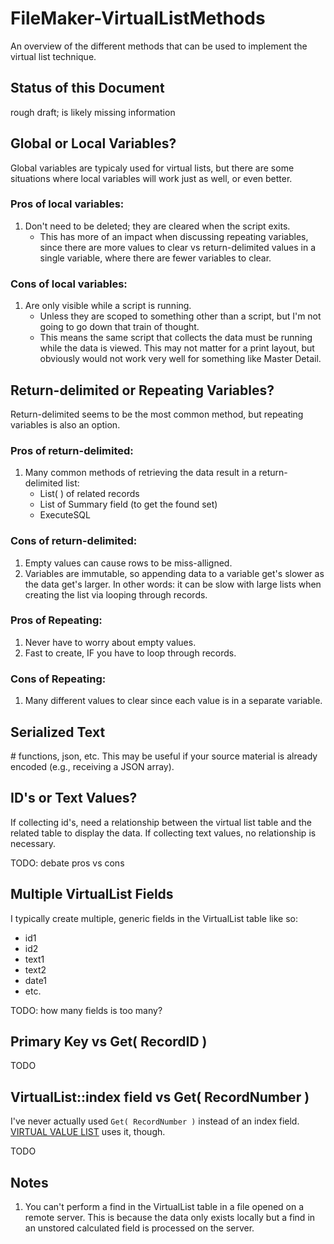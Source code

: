 # FileMaker-VirtualListMethods

An overview of the different methods that can be used to implement the virtual list technique.


## Status of this Document

rough draft; is likely missing information


## Global or Local Variables?

Global variables are typicaly used for virtual lists, but there are some situations where local variables will work just as well, or even better.

### Pros of local variables:

1. Don't need to be deleted; they are cleared when the script exits.
    - This has more of an impact when discussing repeating variables, since there are more values to clear vs return-delimited values in a single variable, where there are fewer variables to clear.

### Cons of local variables:

1. Are only visible while a script is running.
    - Unless they are scoped to something other than a script, but I'm not going to go down that train of thought.
    - This means the same script that collects the data must be running while the data is viewed. This may not matter for a print layout, but obviously would not work very well for something like Master Detail.


## Return-delimited or Repeating Variables?

Return-delimited seems to be the most common method, but repeating variables is also an option.

### Pros of return-delimited:

1. Many common methods of retrieving the data result in a return-delimited list: 
    - List( ) of related records
    - List of Summary field (to get the found set)
    - ExecuteSQL

### Cons of return-delimited:

1. Empty values can cause rows to be miss-alligned.
2. Variables are immutable, so appending data to a variable get's slower as the data get's larger. In other words: it can be slow with large lists when creating the list via looping through records.

### Pros of Repeating:

1. Never have to worry about empty values.
2. Fast to create, IF you have to loop through records.

### Cons of Repeating:

1. Many different values to clear since each value is in a separate variable.


## Serialized Text

\# functions, json, etc. This may be useful if your source material is already encoded (e.g., receiving a JSON array).


## ID's or Text Values?

If collecting id's, need a relationship between the virtual list table and the related table to display the data. If collecting text values, no relationship is necessary.

TODO: debate pros vs cons


## Multiple VirtualList Fields

I typically create multiple, generic fields in the VirtualList table like so:

- id1
- id2
- text1
- text2
- date1
- etc.

TODO:  how many fields is too many?


## Primary Key vs Get( RecordID )

TODO


## VirtualList::index field vs Get( RecordNumber )

I've never actually used `Get( RecordNumber )` instead of an index field. [VIRTUAL VALUE LIST](http://www.modularfilemaker.org/module/virtual-value-list/) uses it, though.

TODO

## Notes

1. You can't perform a find in the VirtualList table in a file opened on a remote server. This is because the data only exists locally but a find in an unstored calculated field is processed on the server.

